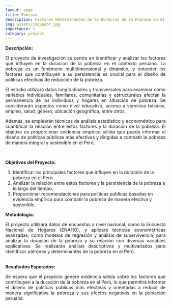 ```yaml
---
layout: page
title: Pobreza
description: Factores Determinantes de la Duración de la Pobreza en el Perú
img: assets/img/pobr.jpg
importance: 1
category: project
---
```


**Descripción:**

<div style="text-align: justify;">
El proyecto de investigación se centra en identificar y analizar los factores que influyen en la duración de la pobreza en el contexto peruano. La pobreza es un fenómeno multidimensional y dinámico, y entender los factores que contribuyen a su persistencia es crucial para el diseño de políticas efectivas de reducción de la pobreza.

El estudio utilizará datos longitudinales y transversales para examinar cómo variables individuales, familiares, comunitarias y estructurales afectan la permanencia de los individuos y hogares en situación de pobreza. Se considerarán aspectos como nivel educativo, acceso a servicios básicos, empleo, salud, género, ubicación geográfica, entre otros.

Además, se emplearán técnicas de análisis estadístico y econométrico para cuantificar la relación entre estos factores y la duración de la pobreza. El objetivo es proporcionar evidencia empírica sólida que pueda informar el diseño de políticas públicas más efectivas y dirigidas a combatir la pobreza de manera integral y sostenible en el Perú.
</div>
<br>

**Objetivos del Proyecto:**

1. Identificar los principales factores que influyen en la duración de la pobreza en el Perú.
2. Analizar la relación entre estos factores y la persistencia de la pobreza a lo largo del tiempo.
3. Proporcionar recomendaciones para políticas públicas basadas en evidencia empírica para combatir la pobreza de manera efectiva y sostenible.


**Metodología:**
<div style="text-align: justify;">
El proyecto utilizará datos de encuestas a nivel nacional, como la Encuesta Nacional de Hogares (ENAHO), y aplicará técnicas econométricas avanzadas, como modelos de regresión y análisis de supervivencia, para analizar la duración de la pobreza y su relación con diversas variables explicativas. Se realizarán análisis descriptivos y multivariados para identificar patrones y determinantes de la pobreza en el Perú.
</div>
<br>

**Resultados Esperados:**
<div style="text-align: justify;">
Se espera que el proyecto genere evidencia sólida sobre los factores que contribuyen a la duración de la pobreza en el Perú, lo que permitirá informar el diseño de políticas públicas más efectivas y orientadas a reducir de manera significativa la pobreza y sus efectos negativos en la población peruana.
</div>